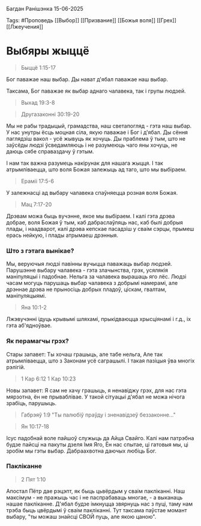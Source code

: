 Багдан Ранішэнка
15-06-2025

Tags: #Проповедь
[[Выбор]]
[[Призвание]]
[[Божья воля]]
[[Грех]]
[[Лжеучения]]
# Выбяры жыццё

> Быццё 1:15-17

Бог паважае наш выбар. Ды нават д'ябал паважае наш выбар.

Таксама, Бог паважае як выбар аднаго чалавека, так і групы людзей.
> Выхад 19:3-8

> Другазаконні 30:19-20

Мы не рабы традыцый, грамадства, наш светапогляд - гэта наш выбар. У нас унутры ёсць моцная сіла, якую паважае і Бог і д'ябал. 
Ды сёння паглядзіш вакол - усё жывуць як хочуць. Ды праблема ў тым, што не заўсёды людзі ўсведамляюць і не разумеюць чаго яны хочуць, не даюць сябе справаздачу ў гэтым. 

І нам так важна разумець накірунак для нашага жыцця. І так атрымліваецца, што воля Божая залежыць ад таго, што мы выбіраем. 

> Ераміі 17:5-6

У залежнасці ад выбару чалавека спаўняецца розная воля Божая.

> Мац 7:17-20

Дрэвам можа быць вучэнне, якое мы выбіраем. І калі гэта дрэва добрае, воля Божая ў тым, каб дабраслаўляць нас, каб былі добрыя плады, і наадварот, калі дрэва кепскае пасадзіш у сваім сэрцы, прымеш ерась нейкую, і плады атрымаеш дрэнныя.

### Што з гэтага вынікае?

Мы, веруючыя людзі павінны вучыцца паважаць выбар людзей. Парушэнне выбару чалавека - гэта злачынства, грэх, усялякія маніпуляцыі і падобнае. Нельга за чалавека вырашаць яго лёс. Людзі часам могуць парушаць выбар чалавека з добрымі намерамі, але дрэннае дрэва не прыносіць добрых пладоў, ціскам, гвалтам, маніпуляцыямі. 

> Яна 10:1-2

Лжэвучэнні ідуць крывымі шляхамі, прыкідваюцца хрысціянамі і г.д., іх гэта аб'ядноўвае.
### Як перамагчы грэх?

Стары запавет:
Ты хочаш грашыць, але табе нельга, 
Але так атрымліваецца, што з Законам усё саграшылі. І такая пазіцыя ўва многіх рэлігій.

> 1 Кар 6:12
> 1 Кар 10:23

Новы запавет:
Я сам не хачу грашыць, я ненавіджу грэх, для нас гэта мярзотна, ён не прываблівае. У такой сітуацыі д'ябал не можа нічога зрабіць, парушыць.

> Габрэяў 1:9
"Ты палюбіў праўду і зненавідзеў беззаконне..."

> Ян 10:17-18

Ісус падобнай воле пайшоў служыць да Айца Свайго. Калі нам патрэбна будзе пайсці на пакуты дзеля Імя Яго, Ён нас спытае, ці гатовыя мы, ці зробім мы гэты выбар. Дабраахвотна даючых любіць Бог.

### Пакліканне

> 2 Пят 1:10

Апостал Пётр дае рэцэпт, як быць цьвёрдым у сваім пакліканні. Наш максімум - не пражыць час і не паспрабаваць многае, - а выканаць нашае пакліканне. Д'ябал будзе імкнуцца звярнуць нас з пуці, таму нам трэба быць цвёрдымі ў сваім пакліканні. 
Тут таксама паўстае момант выбару, "ты можаш знайсці СВОЙ пуць, але якою цаною".
